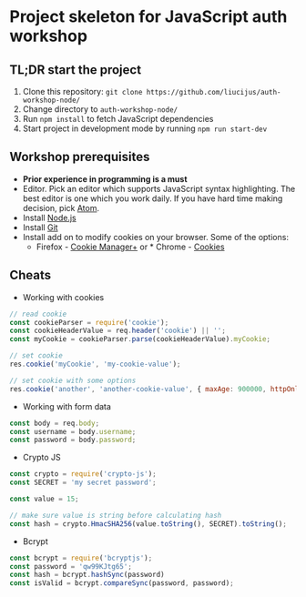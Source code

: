 # Project skeleton for JavaScript auth workshop

## TL;DR start the project 

1. Clone this repository:
   `git clone https://github.com/liucijus/auth-workshop-node/`
2. Change directory to `auth-workshop-node/`
3. Run `npm install` to fetch JavaScript dependencies
4. Start project in development mode by running `npm run start-dev`

## Workshop prerequisites
* **Prior experience in programming is a must**
* Editor. Pick an editor which supports JavaScript syntax highlighting. 
  The best editor is one which you work daily. If you have hard time 
  making decision, pick [Atom](https://atom.io). 
* Install [Node.js](https://nodejs.org/en/download/package-manager/)
* Install [Git](https://git-scm.com/book/en/v2/Getting-Started-Installing-Git)
* Install add on to modify cookies on your browser. Some of the options:
  * Firefox - [Cookie Manager+](https://addons.mozilla.org/en-US/firefox/addon/cookies-manager-plus/)
  or * Chrome - [Cookies](https://chrome.google.com/webstore/detail/cookies/iphcomljdfghbkdcfndaijbokpgddeno?hl=en)


## Cheats
* Working with cookies
```javascript
// read cookie
const cookieParser = require('cookie');
const cookieHeaderValue = req.header('cookie') || '';
const myCookie = cookieParser.parse(cookieHeaderValue).myCookie;

// set cookie 
res.cookie('myCookie', 'my-cookie-value');

// set cookie with some options
res.cookie('another', 'another-cookie-value', { maxAge: 900000, httpOnly: true });
```

* Working with form data
```javascript
const body = req.body;
const username = body.username;
const password = body.password;
```
* Crypto JS
```javascript
const crypto = require('crypto-js');
const SECRET = 'my secret password';

const value = 15;

// make sure value is string before calculating hash
const hash = crypto.HmacSHA256(value.toString(), SECRET).toString();
```
* Bcrypt
```javascript
const bcrypt = require('bcryptjs');
const password = 'qw99KJtg65';
const hash = bcrypt.hashSync(password)
const isValid = bcrypt.compareSync(password, password);

```
